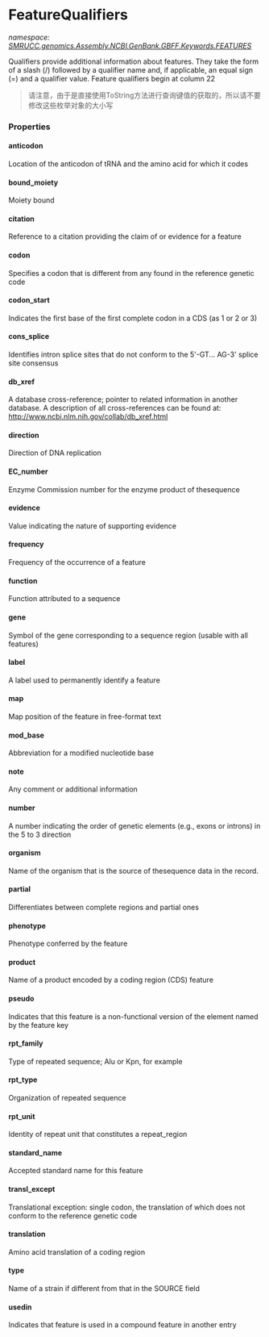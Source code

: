 ﻿# FeatureQualifiers
_namespace: [SMRUCC.genomics.Assembly.NCBI.GenBank.GBFF.Keywords.FEATURES](./index.md)_

Qualifiers provide additional information about features. They take
 the form of a slash (/) followed by a qualifier name and, if
 applicable, an equal sign (=) and a qualifier value. Feature
 qualifiers begin at column 22

> 请注意，由于是直接使用ToString方法进行查询键值的获取的，所以请不要修改这些枚举对象的大小写



### Properties

#### anticodon
Location of the anticodon of tRNA and the amino acid for which it codes
#### bound_moiety
Moiety bound
#### citation
Reference to a citation providing the claim of or evidence for a feature
#### codon
Specifies a codon that is different from any found in the reference genetic code
#### codon_start
Indicates the first base of the first complete codon in a CDS (as 1 or 2 or 3)
#### cons_splice
Identifies intron splice sites that do not conform to the 5'-GT... AG-3' splice site consensus
#### db_xref
A database cross-reference; pointer to related information in another database. A description of all cross-references can be found at: http://www.ncbi.nlm.nih.gov/collab/db_xref.html
#### direction
Direction of DNA replication
#### EC_number
Enzyme Commission number for the enzyme product of thesequence
#### evidence
Value indicating the nature of supporting evidence
#### frequency
Frequency of the occurrence of a feature
#### function
Function attributed to a sequence
#### gene
Symbol of the gene corresponding to a sequence region (usable with all features)
#### label
A label used to permanently identify a feature
#### map
Map position of the feature in free-format text
#### mod_base
Abbreviation for a modified nucleotide base
#### note
Any comment or additional information
#### number
A number indicating the order of genetic elements (e.g., exons or introns) in the 5 to 3 direction
#### organism
Name of the organism that is the source of thesequence data in the record.
#### partial
Differentiates between complete regions and partial ones
#### phenotype
Phenotype conferred by the feature
#### product
Name of a product encoded by a coding region (CDS) feature
#### pseudo
Indicates that this feature is a non-functional version of the element named by the feature key
#### rpt_family
Type of repeated sequence; Alu or Kpn, for example
#### rpt_type
Organization of repeated sequence
#### rpt_unit
Identity of repeat unit that constitutes a repeat_region
#### standard_name
Accepted standard name for this feature
#### transl_except
Translational exception: single codon, the translation of which does not conform to the reference genetic code
#### translation
Amino acid translation of a coding region
#### type
Name of a strain if different from that in the SOURCE field
#### usedin
Indicates that feature is used in a compound feature in another entry
